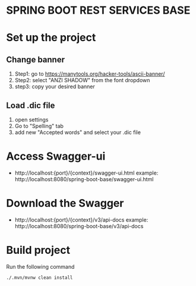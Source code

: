 # SPRING BOOT REST SERVICES BASE

# Set up the project

## Change banner
1. Step1: go to https://manytools.org/hacker-tools/ascii-banner/
2. Step2: select "ANZI SHADOW" from the font dropdown
3. step3: copy your desired banner

## Load .dic file
1. open settings
2. Go to "Spelling" tab
3. add new "Accepted words" and select your .dic file

## 

# Access Swagger-ui

* http://localhost:{port}/{context}/swagger-ui.html example: http://localhost:8080/spring-boot-base/swagger-ui.html

# Download the Swagger

* http://localhost:{port}/{context}/v3/api-docs example: http://localhost:8080/spring-boot-base/v3/api-docs

# Build project
Run the following command
```shell
./.mvn/mvnw clean install
```